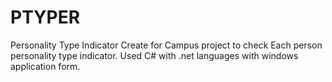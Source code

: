 # PTYPER
Personality Type Indicator
Create for Campus project to check Each person personality type indicator. 
Used C# with .net languages with windows application form.
